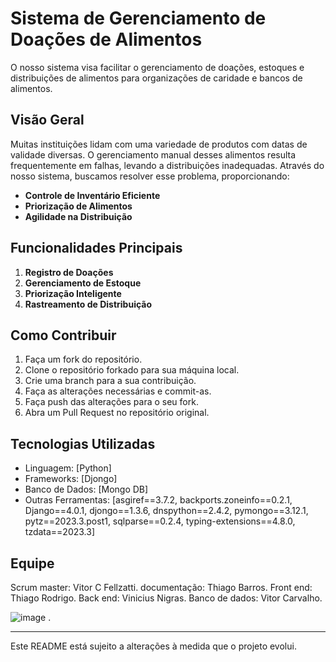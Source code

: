 # Sistema de Gerenciamento de Doações de Alimentos

O nosso sistema visa facilitar o gerenciamento de doações, estoques e distribuições de alimentos para organizações de caridade e bancos de alimentos.

## Visão Geral

Muitas instituições lidam com uma variedade de produtos com datas de validade diversas. O gerenciamento manual desses alimentos resulta frequentemente em falhas, levando a distribuições inadequadas. Através do nosso sistema, buscamos resolver esse problema, proporcionando:

- **Controle de Inventário Eficiente**
- **Priorização de Alimentos**
- **Agilidade na Distribuição**

## Funcionalidades Principais

1. **Registro de Doações**
2. **Gerenciamento de Estoque**
3. **Priorização Inteligente**
4. **Rastreamento de Distribuição**

## Como Contribuir

1. Faça um fork do repositório.
2. Clone o repositório forkado para sua máquina local.
3. Crie uma branch para a sua contribuição.
4. Faça as alterações necessárias e commit-as.
5. Faça push das alterações para o seu fork.
6. Abra um Pull Request no repositório original.

## Tecnologias Utilizadas

- Linguagem: [Python]
- Frameworks: [Djongo]
- Banco de Dados: [Mongo DB]
- Outras Ferramentas: [asgiref==3.7.2, backports.zoneinfo==0.2.1, Django==4.0.1, djongo==1.3.6, dnspython==2.4.2, pymongo==3.12.1, pytz==2023.3.post1, sqlparse==0.2.4, typing-extensions==4.8.0, tzdata==2023.3]

## Equipe

Scrum master: Vitor C Fellzatti.
documentação: Thiago Barros.
Front end: Thiago Rodrigo.
Back end: Vinicius Nigras.
Banco de dados: Vitor Carvalho.

![image](https://github.com/Vicrisfell/Projeto_integrador_3/assets/111813682/f86c5b58-c469-4eb6-a12e-c925da3849df)
.

---

Este README está sujeito a alterações à medida que o projeto evolui.

